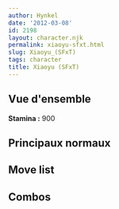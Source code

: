 ```yaml
---
author: Hynkel
date: '2012-03-08'
id: 2198
layout: character.njk
permalink: xiaoyu-sfxt.html
slug: Xiaoyu_(SFxT)
tags: character
title: Xiaoyu (SFxT)
---
```


## Vue d'ensemble

**Stamina :** 900

## Principaux normaux

## Move list

## Combos